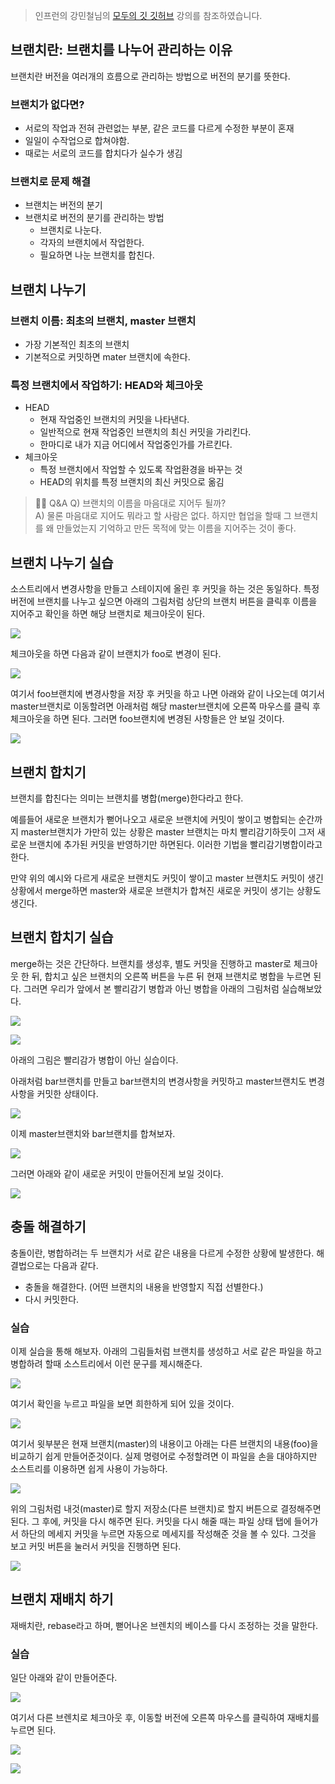 > 인프런의 강민철님의 [모두의 깃 깃허브](https://www.inflearn.com/course/%EB%AA%A8%EB%91%90%EC%9D%98-%EA%B9%83-%EA%B9%83%ED%97%88%EB%B8%8C/dashboard) 강의를 참조하였습니다.

## 브랜치란: 브랜치를 나누어 관리하는 이유

브랜치란 버전을 여러개의 흐름으로 관리하는 방법으로 버전의 분기를 뜻한다.

### 브랜치가 없다면?

- 서로의 작업과 전혀 관련없는 부분, 같은 코드를 다르게 수정한 부분이 혼재
- 일일이 수작업으로 합쳐야함.
- 때로는 서로의 코드를 합치다가 실수가 생김

### 브랜치로 문제 해결

- 브랜치는 버전의 분기
- 브랜치로 버전의 분기를 관리하는 방법
  - 브랜치로 나눈다.
  - 각자의 브랜치에서 작업한다.
  - 필요하면 나눈 브랜치를 합친다.

## 브랜치 나누기

### 브랜치 이름: 최초의 브랜치, master 브랜치

- 가장 기본적인 최초의 브랜치
- 기본적으로 커밋하면 mater 브랜치에 속한다.

### 특정 브랜치에서 작업하기: HEAD와 체크아웃

- HEAD
  - 현재 작업중인 브랜치의 커밋을 나타낸다.
  - 일반적으로 현재 작업중인 브랜치의 최신 커밋을 가리킨다.
  - 한마디로 내가 지금 어디에서 작업중인가를 가르킨다.
- 체크아웃
  - 특정 브랜치에서 작업할 수 있도록 작업환경을 바꾸는 것
  - HEAD의 위치를 특정 브랜치의 최신 커밋으로 옮김

> 🙋🏻 Q&A
> Q) 브랜치의 이름을 마음대로 지어두 될까?  
> A) 물론 마음대로 지어도 뭐라고 할 사람은 없다. 하지만 협업을 할때 그 브랜치를 왜 만들었는지 기억하고 만든 목적에 맞는 이름을 지어주는 것이 좋다.

## 브랜치 나누기 실습

소스트리에서 변경사항을 만들고 스테이지에 올린 후 커밋을 하는 것은 동일하다. 특정 버전에 브랜치를 나누고 싶으면 아래의 그림처럼 상단의 브랜치 버튼을 클릭후 이름을 지어주고 확인을 하면 해당 브랜치로 체크아웃이 된다.

![](https://velog.velcdn.com/images/bini/post/a425e7e7-2f23-4f8a-a4dd-1d6b3e0de0fa/image.png)

체크아웃을 하면 다음과 같이 브랜치가 foo로 변경이 된다.

![](https://velog.velcdn.com/images/bini/post/960172eb-da17-4f02-be40-22dd46835d9a/image.png)

여기서 foo브랜치에 변경사항을 저장 후 커밋을 하고 나면 아래와 같이 나오는데 여기서 master브랜치로 이동할려면 아래처럼 해당 master브랜치에 오른쪽 마우스를 클릭 후 체크아웃을 하면 된다. 그러면 foo브랜치에 변경된 사항들은 안 보일 것이다.

![](https://velog.velcdn.com/images/bini/post/cbca6ce2-0d95-46eb-9ec6-c2a4d2b7c0a0/image.png)

## 브랜치 합치기

브랜치를 합친다는 의미는 브랜치를 병합(merge)한다라고 한다.

예를들어 새로운 브랜치가 뻗어나오고 새로운 브랜치에 커밋이 쌓이고 병합되는 순간까지 master브랜치가 가만히 있는 상황은 master 브랜치는 마치 빨리감기하듯이 그저 새로운 브랜치에 추가된 커밋을 반영하기만 하면된다. 이러한 기법을 빨리감기병합이라고 한다.

만약 위의 예시와 다르게 새로운 브랜치도 커밋이 쌓이고 master 브랜치도 커밋이 생긴 상황에서 merge하면 master와 새로운 브랜치가 합쳐진 새로운 커밋이 생기는 상황도 생긴다.

## 브랜치 합치기 실습

merge하는 것은 간단하다. 브랜치를 생성후, 별도 커밋을 진행하고 master로 체크아웃 한 뒤, 합치고 싶은 브랜치의 오른쪽 버튼을 누른 뒤 현재 브랜치로 병합을 누르면 된다. 그러면 우리가 앞에서 본 빨리감기 병합과 아닌 병합을 아래의 그림처럼 실습해보았다.

![](https://velog.velcdn.com/images/bini/post/7656f65e-7cee-4221-9225-551551998835/image.png)

![](https://velog.velcdn.com/images/bini/post/730a61bf-592e-49a9-b5c8-5be4ceca90ee/image.png)

아래의 그림은 빨리감가 병합이 아닌 실습이다.

아래처럼 bar브랜치를 만들고 bar브랜치의 변경사항을 커밋하고 master브랜치도 변경사항을 커밋한 상태이다.

![](https://velog.velcdn.com/images/bini/post/c9663d09-b95b-4358-ae0e-3b9216dae856/image.png)

이제 master브랜치와 bar브랜치를 합쳐보자.

![](https://velog.velcdn.com/images/bini/post/8c14593e-7456-4493-87e2-a222d7eff327/image.png)

그러면 아래와 같이 새로운 커밋이 만들어진게 보일 것이다.

![](https://velog.velcdn.com/images/bini/post/371aa11f-bc88-43f7-b991-4e43017f6836/image.png)

## 충돌 해결하기

충돌이란, 병합하려는 두 브랜치가 서로 같은 내용을 다르게 수정한 상황에 발생한다. 해결법으로는 다음과 같다.

- 충돌을 해결한다. (어떤 브랜치의 내용을 반영할지 직접 선별한다.)
- 다시 커밋한다.

### 실습

이제 실습을 통해 해보자. 아래의 그림들처럼 브랜치를 생성하고 서로 같은 파일을 하고 병합하려 할때 소스트리에서 이런 문구를 제시해준다.

![](https://velog.velcdn.com/images/bini/post/684f7f0e-d414-4f36-862e-1a449c53024b/image.png)

여기서 확인을 누르고 파일을 보면 희한하게 되어 있을 것이다.

![](https://velog.velcdn.com/images/bini/post/8e4c3065-b425-4c24-ac4b-8338ead47521/image.png)

여기서 윗부분은 현재 브랜치(master)의 내용이고 아래는 다른 브랜치의 내용(foo)을 비교하기 쉽게 만들어준것이다. 실제 명령어로 수정할려면 이 파일을 손을 대야하지만 소스트리를 이용하면 쉽게 사용이 가능하다.

![](https://velog.velcdn.com/images/bini/post/8f173712-9caf-4302-9904-484ae1d5c94d/image.png)

위의 그림처럼 내것(master)로 할지 저장소(다른 브랜치)로 할지 버튼으로 결정해주면 된다. 그 후에, 커밋을 다시 해주면 된다. 커밋을 다시 해줄 때는 파일 상태 탭에 들어가서 하단의 메세지 커밋을 누르면 자동으로 메세지를 작성해준 것을 볼 수 있다. 그것을 보고 커밋 버튼을 눌러서 커밋을 진행하면 된다.

![](https://velog.velcdn.com/images/bini/post/c913c388-44c3-401d-b6c9-fc477d210b02/image.png)

## 브랜치 재배치 하기

재배치란, rebase라고 하며, 뻗어나온 브렌치의 베이스를 다시 조정하는 것을 말한다.

### 실습

일단 아래와 같이 만들어준다.

![](https://velog.velcdn.com/images/bini/post/feaacd6a-dfde-47ae-b7d1-8971609ce1bd/image.png)

여기서 다른 브렌치로 체크아웃 후, 이동할 버전에 오른쪽 마우스를 클릭하여 재배치를 누르면 된다.

![](https://velog.velcdn.com/images/bini/post/6b7fb69b-704b-4e21-833f-6424c42395d1/image.png)

![](https://velog.velcdn.com/images/bini/post/310a4019-52e6-4a4b-9444-72ce3bfef454/image.png)
